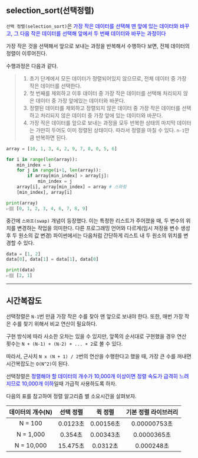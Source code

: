 ## selection_sort(선택정렬)
`선택 정렬(selection_sort)`은 <span style='color:blue'>가장 작은 데이터를 선택해 맨 앞에 있는 데이터와 바꾸고, 그 다음 작은 데이터를 선택해 앞에서 두 번째 데이터와 바꾸는 과정</a>이다

가장 작은 것을 선택해서 앞으로 보내는 과정을 반복해서 수행하다 보면, 전체 데이터의 정렬이 이루어진다.

수행과정은 다음과 같다.
>1. 초기 단계에서 모든 데이터가 정렬되어있지 않으므로, 전체 데이터 중 가장 작은 데이터를 선택한다. 
>2. 첫 번째를 제외하고 이후 데이터 중 가장 작은 데이터를 선택해 처리되지 않은 데이터 중 가장 앞에있는 데이터와 바꾼다.
>3. 정렬된 데이터를 제외하고 정렬되지 않은 데이터 중 가장 작은 데이터를 선택하고 처리되지 않은 데이터 중 가장 앞에 있는 데이터와 바꾼다.
>4. 가장 작은 데이터를 앞으로 보내는 과정을 모두 반복한 상태의 마지막 데이터는 가만히 두어도 이미 정렬된 상태이다. 따라서 정렬을 마칠 수 있다. `n-1`만큼 반복하면 된다.

```python
array = [10, 1, 3, 4, 2, 9, 7, 8, 0, 5, 6]

for i in range(len(array)):
    min_index = i
    for j in range(i+1, len(array)):
        if array[min_index] > array[j]:
            min_index = j
    array[i], array[min_index] = array # 스와핑
    [min_index], array[i]

print(array)
👉🏽 [0, 1, 2, 3, 4, 6, 7, 8, 9]
```

중간에 `스와프(swap)` 개념이 등장했다. 
이는 특정한 리스트가 주어졌을 때, 두 변수의 위치를 변경하는 작업을 의미한다. 
다른 프로그래밍 언어와 다르게(임시 저장용 변수 생성 후 두 원소의 값 변경) 파이썬에서는 다음처럼 간단하게 리스트 내 두 원소의 위치를 변경할 수 있다. 

```python
data = [1, 2]
data[0], data[1] = data[1], data[0]

print(data)
👉🏽 [2, 1]
```

---

## 시간복잡도
선택정렬은 `N-1`번 만큼 가장 작은 수를 찾아 맨 앞으로 보내야 한다. 또한, 매번 가장 작은 수를 찾기 위해서 비교 연산이 필요하다. 

구현 방식에 따라 사소한 오차는 있을 수 있지만, 앞쪽의 순서대로 구현했을 경우 연산 횟수는 `N + (N-1) + (N-2) + ... + 2`로 볼 수 있다. 

따라서, 근사치 `N x (N + 1) / 2`번의 연산을 수행한다고 했을 때, 가장 큰 수를 꺼내면 시간복잡도는 `O(N^2)`이 된다.

선택정렬은 <span style='color:blue'>정렬해야 할 데이터의 개수가 10,000개 이상이면 정렬 속도가 급격히 느려지므로 10,000개 이하</span>일때 가급적 사용하도록 하자.

다음의 표를 참고하여 정렬 알고리즘 별 소요시간을 살펴보자.

| 데이터의 개수(N) | 선택 정렬 | 퀵 정렬 | 기본 정렬 라이브러리 |
| :----: | :------: | :------: | :------: |
| N = 100 | 0.0123초 | 0.00156초 | 0.00000753초
| N = 1,000 | 0.354초 | 0.00343초 | 0.0000365초
| N = 10,000 | 15.475초 | 0.0312초 | 0.000248초 |